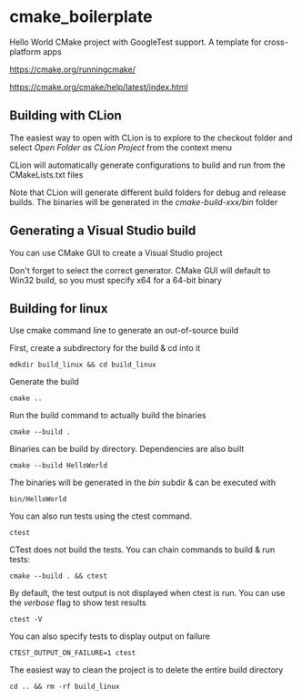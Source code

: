 # cmake_boilerplate
Hello World CMake project with GoogleTest support. A template for
cross-platform apps

https://cmake.org/runningcmake/

https://cmake.org/cmake/help/latest/index.html

## Building with CLion

The easiest way to open with CLion is to explore to the checkout 
folder and select *Open Folder as CLion Project* from the context
menu

CLion will automatically generate configurations to build and run from
the CMakeLists.txt files

Note that CLion will generate different build folders for debug and 
release builds. The binaries will be generated in the
*cmake-build-xxx/bin* folder

## Generating a Visual Studio build

You can use CMake GUI to create a Visual Studio project

Don't forget to select the correct generator. CMake GUI will default
to Win32 build, so you must specify x64 for a 64-bit binary

## Building for linux

Use cmake command line to generate an out-of-source build

First, create a subdirectory for the build & cd into it 

```
mdkdir build_linux && cd build_linux
```

Generate the build

```
cmake ..
```

Run the build command to actually build the binaries

```
cmake --build .
```

Binaries can be build by directory. Dependencies are also built

```
cmake --build HelloWorld
```

The binaries will be generated in the *bin* subdir & can be executed
with 

```
bin/HelloWorld
 ```

You can also run tests using the ctest command.

```
ctest
```

CTest does not build the tests. You can chain commands to build & run
tests:

```
cmake --build . && ctest
```

By default, the test output is not displayed when ctest is run. You
can use the *verbose* flag to show test results

```
ctest -V
```

You can also specify tests to display output on failure

```
CTEST_OUTPUT_ON_FAILURE=1 ctest
```

The easiest way to clean the project is to delete the entire build
directory

```
cd .. && rm -rf build_linux
```







